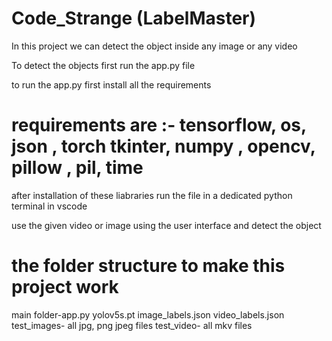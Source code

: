 ﻿# Code_Strange (LabelMaster)

 In this project we can detect the object inside any image or any video
 
To detect the objects first run the app.py file 

to run the app.py first install all the requirements

# requirements are :- tensorflow, os, json , torch tkinter, numpy , opencv, pillow , pil, time

after installation of these liabraries run the file in a dedicated python terminal in vscode

use the given video or image using the user interface and detect the object

# the folder structure to make this project work
 main folder-app.py
             yolov5s.pt
             image_labels.json
             video_labels.json
             test_images-
                         all jpg, png jpeg files
             test_video-
                         all mkv files



